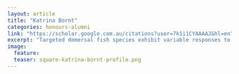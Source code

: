 ```yaml
---
layout: article
title: "Katrina Bornt"
categories: honours-alumni
link: "https://scholar.google.com.au/citations?user=7k1i1CYAAAAJ&hl=en"
excerpt: "Targeted demersal fish species exhibit variable responses to long-term protection from fishing at the Houtman Abrolhos Islands (2014)"
image:
  feature: 
  teaser: square-katrina-bornt-profile.png
---
```

